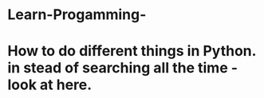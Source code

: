 # Learn-Progamming-

# How to do different things in Python. in stead of searching all the time - look at here. 
